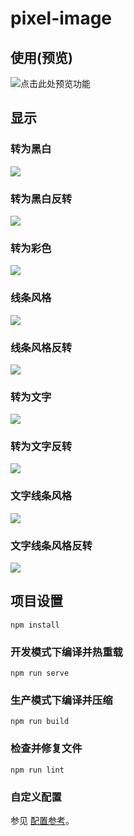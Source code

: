 # pixel-image

## 使用(预览)  
![点击此处预览功能](https://w1412x.github.io/Pixel-Text-Image/dist/)

## 显示   

### 转为黑白  
![](./imgs/bw.png)  
### 转为黑白反转  
![](./imgs/bwr.png)  
### 转为彩色  
![](./imgs/color.png)  
### 线条风格  
![](./imgs/line.png)    
### 线条风格反转  
![](./imgs/liner.png)   
### 转为文字  
![](./imgs/text.png)  
### 转为文字反转  
![](./imgs/textr.png)    
### 文字线条风格  
![](./imgs/textline.png)  
### 文字线条风格反转  
![](./imgs/textliner.png)  

## 项目设置
```
npm install
```

### 开发模式下编译并热重载
```
npm run serve
```

### 生产模式下编译并压缩
```
npm run build
```

### 检查并修复文件
```
npm run lint
```

### 自定义配置
参见 [配置参考](https://cli.vuejs.org/config/)。
